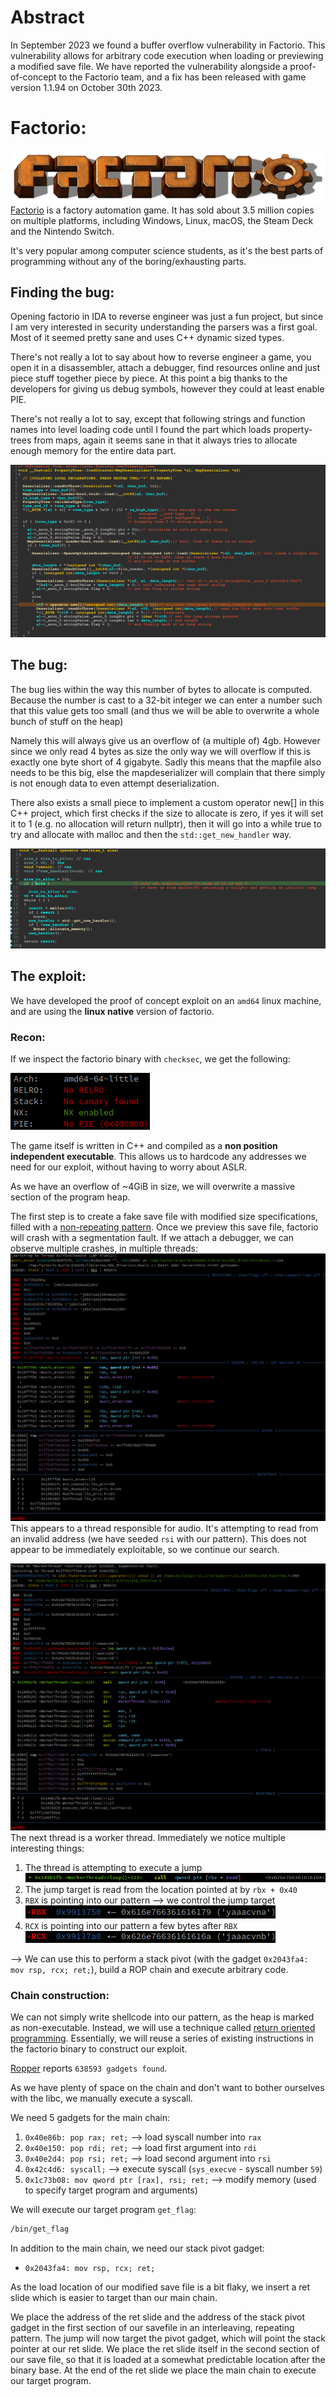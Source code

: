 # Abstract

In September 2023 we found a buffer overflow vulnerability in Factorio.
This vulnerability allows for arbitrary code execution when loading or previewing a modified save file.
We have reported the vulnerability alongside a proof-of-concept to the Factorio team,
and a fix has been released with game version 1.1.94 on October 30th 2023.

# Factorio:

[![factorio](img/factorio-logo.png)](https://factorio.com/)
[Factorio](https://factorio.com/) is a factory automation game.
It has sold about 3.5 million copies on multiple platforms,
including Windows, Linux, macOS, the Steam Deck and the Nintendo Switch.

It's very popular among computer science students,
as it's the best parts of programming without any of the boring/exhausting parts.

## Finding the bug:

Opening factorio in IDA to reverse engineer was just a fun project, but since
I am very interested in security understanding the parsers was a first goal.
Most of it seemed pretty sane and uses C++ dynamic sized types.

There's not really a lot to say about how to reverse engineer a game, you open
it in a disassembler, attach a debugger, find resources online and just piece
stuff together piece by piece. At this point a big thanks to the developers for
giving us debug symbols, however they could at least enable PIE.

There's not really a lot to say, except that following strings and function names
into level loading code until I found the part which loads property-trees from
maps, again it seems sane in that it always tries to allocate enough memory for
the entire data part.

![Screenshot of IDA with the line containing the bug being highlighted](img/bug.png)

## The bug:

The bug lies within the way this number of bytes to allocate is computed. Because
the number is cast to a 32-bit integer we can enter a number such that this value
gets too small (and thus we will be able to overwrite a whole bunch of stuff on the heap)

Namely this will always give us an overflow of (a multiple of) 4gb.
However since we only read 4 bytes as size the only way we will overflow if this is
exactly one byte short of 4 gigabyte. Sadly this means that
the mapfile also needs to be this big, else the mapdeserializer will complain that
there simply is not enough data to even attempt deserialization.

There also exists a small piece to implement a custom operator new[] in this C++
project, which first checks if the size to allocate is zero, if yes it will set it to 1
(e.g. no allocation will return nullptr), then it will go into a while true to try
and allocate with malloc and then the `std::get_new_handler` way.

![Screenshot of the new handler in IDA](img/newhandler.png)

## The exploit:

We have developed the proof of concept exploit on an `amd64` linux machine,
and are using the **linux native** version of factorio.

### Recon:

If we inspect the factorio binary with `checksec`, we get the following:

![checksec](img/checksec.png)

The game itself is written in C++ and compiled as a **non position independent executable**.
This allows us to hardcode any addresses we need for our exploit,
without having to worry about ASLR.

As we have an overflow of ~4GiB in size, we will overwrite a massive section of the program heap.

The first step is to create a fake save file with modified size specifications,
filled with a [non-repeating pattern](https://en.wikipedia.org/wiki/De_Bruijn_sequence).
Once we preview this save file, factorio will crash with a segmentation fault.
If we attach a debugger, we can observe multiple crashes, in multiple threads:
![music_mixer_thread](img/music_mixer_thread.png)
This appears to a thread responsible for audio.
It's attempting to read from an invalid address (we have seeded `rsi` with our pattern).
This does not appear to be immediately exploitable, so we continue our search.

![main_thread](img/worker_thread.png)
The next thread is a worker thread.
Immediately we notice multiple interesting things:

1. The thread is attempting to execute a jump
   ![call](img/jump.png)
2. The jump target is read from the location pointed at by `rbx + 0x40`
3. `RBX` is pointing into our pattern --> we control the jump target
   ![rbx](img/rbx.png)
4. `RCX` is pointing into our pattern a few bytes after `RBX`
   ![rcx](img/rcx.png)

--> We can use this to perform a stack pivot (with the gadget `0x2043fa4: mov rsp, rcx; ret;`),
build a ROP chain and execute arbitrary code.

### Chain construction:

We can not simply write shellcode into our pattern, as the heap is marked as non-executable.
Instead, we will use a technique
called [return oriented programming](https://en.wikipedia.org/wiki/Return-oriented_programming).
Essentially, we will reuse a series of existing instructions in the factorio binary to construct our exploit.

[Ropper](https://github.com/sashs/Ropper) reports `638593 gadgets found`.

As we have plenty of space on the chain and don't want to bother ourselves with the libc,
we manually execute a syscall.

We need 5 gadgets for the main chain:

1. `0x40e86b: pop rax; ret;` --> load syscall number into `rax`
2. `0x40e150: pop rdi; ret;` --> load first argument into `rdi`
3. `0x40e2d4: pop rsi; ret;` --> load second argument into `rsi`
4. `0x42c4d6: syscall;` --> execute syscall (`sys_execve` - syscall number `59`)
5. `0x1c73b08: mov qword ptr [rax], rsi; ret;` --> modify memory (used to specify target program and arguments)

We will execute our target program `get_flag`:

```bash
/bin/get_flag
```

In addition to the main chain, we need our stack pivot gadget:

- `0x2043fa4: mov rsp, rcx; ret;`

As the load location of our modified save file is a bit flaky,
we insert a ret slide which is easier to target than our main chain.

We place the address of the ret slide and the address of the stack pivot gadget
in the first section of our savefile in an interleaving, repeating pattern.
The jump will now target the pivot gadget,
which will point the stack pointer at our ret slide.
We place the ret slide itself in the second section of our save file,
so that it is loaded at a somewhat predictable location after the binary base.
At the end of the ret slide we place the main chain to execute our target program.
